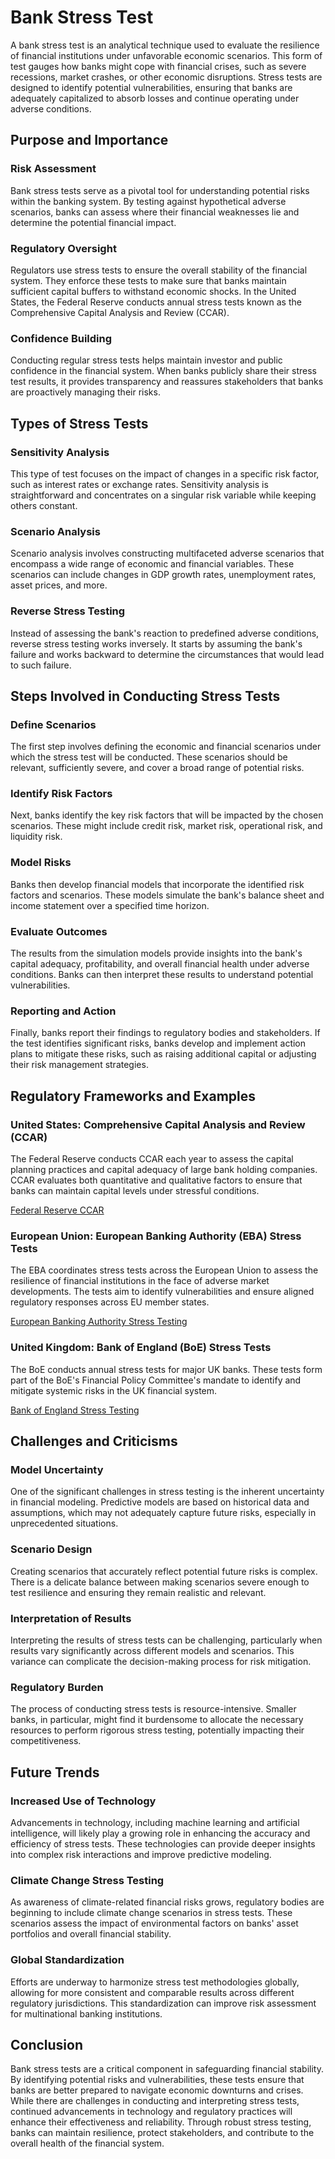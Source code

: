 # Bank Stress Test

A bank stress test is an analytical technique used to evaluate the resilience of financial institutions under unfavorable economic scenarios. This form of test gauges how banks might cope with financial crises, such as severe recessions, market crashes, or other economic disruptions. Stress tests are designed to identify potential vulnerabilities, ensuring that banks are adequately capitalized to absorb losses and continue operating under adverse conditions.

## Purpose and Importance

### Risk Assessment
Bank stress tests serve as a pivotal tool for understanding potential risks within the banking system. By testing against hypothetical adverse scenarios, banks can assess where their financial weaknesses lie and determine the potential financial impact.

### Regulatory Oversight
Regulators use stress tests to ensure the overall stability of the financial system. They enforce these tests to make sure that banks maintain sufficient capital buffers to withstand economic shocks. In the United States, the Federal Reserve conducts annual stress tests known as the Comprehensive Capital Analysis and Review (CCAR).

### Confidence Building
Conducting regular stress tests helps maintain investor and public confidence in the financial system. When banks publicly share their stress test results, it provides transparency and reassures stakeholders that banks are proactively managing their risks.

## Types of Stress Tests

### Sensitivity Analysis
This type of test focuses on the impact of changes in a specific risk factor, such as interest rates or exchange rates. Sensitivity analysis is straightforward and concentrates on a singular risk variable while keeping others constant.

### Scenario Analysis
Scenario analysis involves constructing multifaceted adverse scenarios that encompass a wide range of economic and financial variables. These scenarios can include changes in GDP growth rates, unemployment rates, asset prices, and more.

### Reverse Stress Testing
Instead of assessing the bank's reaction to predefined adverse conditions, reverse stress testing works inversely. It starts by assuming the bank's failure and works backward to determine the circumstances that would lead to such failure.

## Steps Involved in Conducting Stress Tests

### Define Scenarios
The first step involves defining the economic and financial scenarios under which the stress test will be conducted. These scenarios should be relevant, sufficiently severe, and cover a broad range of potential risks.

### Identify Risk Factors
Next, banks identify the key risk factors that will be impacted by the chosen scenarios. These might include credit risk, market risk, operational risk, and liquidity risk.

### Model Risks
Banks then develop financial models that incorporate the identified risk factors and scenarios. These models simulate the bank's balance sheet and income statement over a specified time horizon.

### Evaluate Outcomes
The results from the simulation models provide insights into the bank's capital adequacy, profitability, and overall financial health under adverse conditions. Banks can then interpret these results to understand potential vulnerabilities.

### Reporting and Action
Finally, banks report their findings to regulatory bodies and stakeholders. If the test identifies significant risks, banks develop and implement action plans to mitigate these risks, such as raising additional capital or adjusting their risk management strategies.

## Regulatory Frameworks and Examples

### United States: Comprehensive Capital Analysis and Review (CCAR)
The Federal Reserve conducts CCAR each year to assess the capital planning practices and capital adequacy of large bank holding companies. CCAR evaluates both quantitative and qualitative factors to ensure that banks can maintain capital levels under stressful conditions.

[Federal Reserve CCAR](https://www.federalreserve.gov/supervisionreg/ccar.htm)

### European Union: European Banking Authority (EBA) Stress Tests
The EBA coordinates stress tests across the European Union to assess the resilience of financial institutions in the face of adverse market developments. The tests aim to identify vulnerabilities and ensure aligned regulatory responses across EU member states.

[European Banking Authority Stress Testing](https://www.eba.europa.eu/risk-analysis-and-data/eu-wide-stress-testing)

### United Kingdom: Bank of England (BoE) Stress Tests
The BoE conducts annual stress tests for major UK banks. These tests form part of the BoE's Financial Policy Committee's mandate to identify and mitigate systemic risks in the UK financial system.

[Bank of England Stress Testing](https://www.bankofengland.co.uk/stress-testing)

## Challenges and Criticisms

### Model Uncertainty
One of the significant challenges in stress testing is the inherent uncertainty in financial modeling. Predictive models are based on historical data and assumptions, which may not adequately capture future risks, especially in unprecedented situations.

### Scenario Design
Creating scenarios that accurately reflect potential future risks is complex. There is a delicate balance between making scenarios severe enough to test resilience and ensuring they remain realistic and relevant.

### Interpretation of Results
Interpreting the results of stress tests can be challenging, particularly when results vary significantly across different models and scenarios. This variance can complicate the decision-making process for risk mitigation.

### Regulatory Burden
The process of conducting stress tests is resource-intensive. Smaller banks, in particular, might find it burdensome to allocate the necessary resources to perform rigorous stress testing, potentially impacting their competitiveness.

## Future Trends

### Increased Use of Technology
Advancements in technology, including machine learning and artificial intelligence, will likely play a growing role in enhancing the accuracy and efficiency of stress tests. These technologies can provide deeper insights into complex risk interactions and improve predictive modeling.

### Climate Change Stress Testing
As awareness of climate-related financial risks grows, regulatory bodies are beginning to include climate change scenarios in stress tests. These scenarios assess the impact of environmental factors on banks' asset portfolios and overall financial stability.

### Global Standardization
Efforts are underway to harmonize stress test methodologies globally, allowing for more consistent and comparable results across different regulatory jurisdictions. This standardization can improve risk assessment for multinational banking institutions.

## Conclusion

Bank stress tests are a critical component in safeguarding financial stability. By identifying potential risks and vulnerabilities, these tests ensure that banks are better prepared to navigate economic downturns and crises. While there are challenges in conducting and interpreting stress tests, continued advancements in technology and regulatory practices will enhance their effectiveness and reliability. Through robust stress testing, banks can maintain resilience, protect stakeholders, and contribute to the overall health of the financial system.